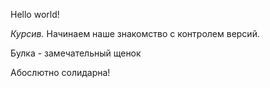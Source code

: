 Hello world!

_Курсив._
Начинаем наше знакомство с контролем версий.

Булка - замечательный щенок

Абослютно солидарна!
